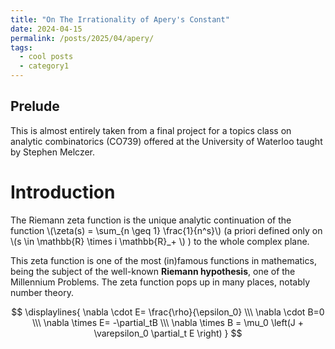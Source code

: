 ```yaml
---
title: "On The Irrationality of Apery's Constant"
date: 2024-04-15
permalink: /posts/2025/04/apery/
tags:
  - cool posts
  - category1
---
```


Prelude
-----
This is almost entirely taken from a final project for a topics class on analytic combinatorics (CO739) offered at the University of Waterloo taught by Stephen Melczer.

Introduction
=====
The Riemann zeta function is the unique analytic continuation of the function \\(\zeta(s) = \sum_\{n \geq 1\} \frac{1}{n^s}\\) (a priori defined only on \\(s \in \mathbb{R} \times i \mathbb{R}_+ \\) ) to the whole complex plane.

This zeta function is one of the most (in)famous functions in mathematics, being the subject of the well-known **Riemann hypothesis**, one of the Millennium Problems. The zeta function pops up in many places, notably number theory.



$$
\displaylines{
\nabla \cdot E= \frac{\rho}{\epsilon_0} \\\
\nabla \cdot B=0 \\\
\nabla \times E= -\partial_tB \\\
\nabla \times B  = \mu_0 \left(J + \varepsilon_0 \partial_t E \right)
}
$$
